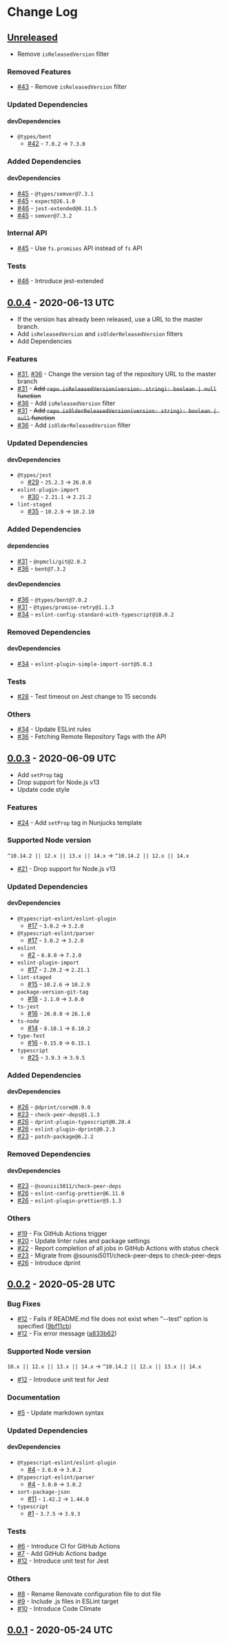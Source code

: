 # Change Log

## [Unreleased]

* Remove `isReleasedVersion` filter

### Removed Features

* [#43] - Remove `isReleasedVersion` filter

### Updated Dependencies

#### devDependencies

* `@types/bent`
    * [#42] - `7.0.2` -> `7.3.0`

### Added Dependencies

#### devDependencies

* [#45] - `@types/semver@7.3.1`
* [#45] - `expect@26.1.0`
* [#46] - `jest-extended@0.11.5`
* [#45] - `semver@7.3.2`

### Internal API

* [#45] - Use `fs.promises` API instead of `fs` API

### Tests

* [#46] - Introduce jest-extended

[Unreleased]: https://github.com/sounisi5011/readme-generator/compare/v0.0.4...master
[#43]: https://github.com/sounisi5011/readme-generator/pull/43
[#45]: https://github.com/sounisi5011/readme-generator/pull/45
[#42]: https://github.com/sounisi5011/readme-generator/pull/42
[#46]: https://github.com/sounisi5011/readme-generator/pull/46

## [0.0.4] - 2020-06-13 UTC

* If the version has already been released, use a URL to the master branch.
* Add `isReleasedVersion` and `isOlderReleasedVersion` filters
* Add Dependencies

### Features

* [#31], [#36] - Change the version tag of the repository URL to the master branch
* [#31] - <del>Add `repo.isReleasedVersion(version: string): boolean | null` function</del>
* [#36] - Add `isReleasedVersion` filter
* [#31] - <del>Add `repo.isOlderReleasedVersion(version: string): boolean | null` function</del>
* [#36] - Add `isOlderReleasedVersion` filter

### Updated Dependencies

#### devDependencies

* `@types/jest`
    * [#29] - `25.2.3` -> `26.0.0`
* `eslint-plugin-import`
    * [#30] - `2.21.1` -> `2.21.2`
* `lint-staged`
    * [#35] - `10.2.9` -> `10.2.10`

### Added Dependencies

#### dependencies

* [#31] - `@npmcli/git@2.0.2`
* [#36] - `bent@7.3.2`

#### devDependencies

* [#36] - `@types/bent@7.0.2`
* [#31] - `@types/promise-retry@1.1.3`
* [#34] - `eslint-config-standard-with-typescript@18.0.2`

### Removed Dependencies

#### devDependencies

* [#34] - `eslint-plugin-simple-import-sort@5.0.3`

### Tests

* [#28] - Test timeout on Jest change to 15 seconds

### Others

* [#34] - Update ESLint rules
* [#36] - Fetching Remote Repository Tags with the API

[0.0.4]: https://github.com/sounisi5011/readme-generator/compare/v0.0.3...v0.0.4
[#28]: https://github.com/sounisi5011/readme-generator/pull/28
[#31]: https://github.com/sounisi5011/readme-generator/pull/31
[#34]: https://github.com/sounisi5011/readme-generator/pull/34
[#36]: https://github.com/sounisi5011/readme-generator/pull/36
[#35]: https://github.com/sounisi5011/readme-generator/pull/35
[#29]: https://github.com/sounisi5011/readme-generator/pull/29
[#30]: https://github.com/sounisi5011/readme-generator/pull/30

## [0.0.3] - 2020-06-09 UTC

* Add `setProp` tag
* Drop support for Node.js v13
* Update code style

### Features

* [#24] - Add `setProp` tag in Nunjucks template

### Supported Node version

`^10.14.2 || 12.x || 13.x || 14.x` -> `^10.14.2 || 12.x || 14.x`

* [#21] - Drop support for Node.js v13

### Updated Dependencies

#### devDependencies

* `@typescript-eslint/eslint-plugin`
    * [#17] - `3.0.2` -> `3.2.0`
* `@typescript-eslint/parser`
    * [#17] - `3.0.2` -> `3.2.0`
* `eslint`
    * [#2] - `6.8.0` -> `7.2.0`
* `eslint-plugin-import`
    * [#17] - `2.20.2` -> `2.21.1`
* `lint-staged`
    * [#15] - `10.2.6` -> `10.2.9`
* `package-version-git-tag`
    * [#18] - `2.1.0` -> `3.0.0`
* `ts-jest`
    * [#16] - `26.0.0` -> `26.1.0`
* `ts-node`
    * [#14] - `8.10.1` -> `8.10.2`
* `type-fest`
    * [#16] - `0.15.0` -> `0.15.1`
* `typescript`
    * [#25] - `3.9.3` -> `3.9.5`

### Added Dependencies

#### devDependencies

* [#26] - `@dprint/core@0.9.0`
* [#23] - `check-peer-deps@1.1.3`
* [#26] - `dprint-plugin-typescript@0.20.4`
* [#26] - `eslint-plugin-dprint@0.2.3`
* [#23] - `patch-package@6.2.2`

### Removed Dependencies

#### devDependencies

* [#23] - `@sounisi5011/check-peer-deps`
* [#26] - `eslint-config-prettier@6.11.0`
* [#26] - `eslint-plugin-prettier@3.1.3`

### Others

* [#19] - Fix GitHub Actions trigger
* [#20] - Update linter rules and package settings
* [#22] - Report completion of all jobs in GitHub Actions with status check
* [#23] - Migrate from @sounisi5011/check-peer-deps to check-peer-deps
* [#26] - Introduce dprint

[0.0.3]: https://github.com/sounisi5011/readme-generator/compare/v0.0.2...v0.0.3
[#19]: https://github.com/sounisi5011/readme-generator/pull/19
[#21]: https://github.com/sounisi5011/readme-generator/pull/21
[#20]: https://github.com/sounisi5011/readme-generator/pull/20
[#22]: https://github.com/sounisi5011/readme-generator/pull/22
[#23]: https://github.com/sounisi5011/readme-generator/pull/23
[#24]: https://github.com/sounisi5011/readme-generator/pull/24
[#26]: https://github.com/sounisi5011/readme-generator/pull/26
[#17]: https://github.com/sounisi5011/readme-generator/pull/17
[#2]:  https://github.com/sounisi5011/readme-generator/pull/2
[#25]: https://github.com/sounisi5011/readme-generator/pull/25
[#15]: https://github.com/sounisi5011/readme-generator/pull/15
[#14]: https://github.com/sounisi5011/readme-generator/pull/14
[#16]: https://github.com/sounisi5011/readme-generator/pull/16
[#18]: https://github.com/sounisi5011/readme-generator/pull/18

## [0.0.2] - 2020-05-28 UTC

### Bug Fixes

* [#12] - Fails if README.md file does not exist when "--test" option is specified ([9bf11cb])
* [#12] - Fix error message ([a833b62])

### Supported Node version

`10.x || 12.x || 13.x || 14.x` -> `^10.14.2 || 12.x || 13.x || 14.x`

* [#12] - Introduce unit test for Jest

### Documentation

* [#5] - Update markdown syntax

### Updated Dependencies

#### devDependencies

* `@typescript-eslint/eslint-plugin`
    * [#4] - `3.0.0` -> `3.0.2`
* `@typescript-eslint/parser`
    * [#4] - `3.0.0` -> `3.0.2`
* `sort-package-json`
    * [#11] - `1.42.2` -> `1.44.0`
* `typescript`
    * [#1] - `3.7.5` -> `3.9.3`

### Tests

* [#6] - Introduce CI for GitHub Actions
* [#7] - Add GitHub Actions badge
* [#12] - Introduce unit test for Jest

### Others

* [#8] - Rename Renovate configuration file to dot file
* [#9] - Include .js files in ESLint target
* [#10] - Introduce Code Climate

[0.0.2]: https://github.com/sounisi5011/readme-generator/compare/v0.0.1...v0.0.2
[#5]: https://github.com/sounisi5011/readme-generator/pull/5
[#6]: https://github.com/sounisi5011/readme-generator/pull/6
[#7]: https://github.com/sounisi5011/readme-generator/pull/7
[#8]: https://github.com/sounisi5011/readme-generator/pull/8
[#9]: https://github.com/sounisi5011/readme-generator/pull/9
[#10]: https://github.com/sounisi5011/readme-generator/pull/10
[#4]:  https://github.com/sounisi5011/readme-generator/pull/4
[#1]:  https://github.com/sounisi5011/readme-generator/pull/1
[#11]: https://github.com/sounisi5011/readme-generator/pull/11
[#12]: https://github.com/sounisi5011/readme-generator/pull/12
[9bf11cb]: https://github.com/sounisi5011/readme-generator/pull/12/commits/9bf11cbd5b414b2cd95f82db53a929464ae1a8e6
[a833b62]: https://github.com/sounisi5011/readme-generator/pull/12/commits/a833b62b1f323b876dbb79c59b082dc2c90e57ee

## [0.0.1] - 2020-05-24 UTC

[0.0.1]: https://github.com/sounisi5011/readme-generator/tree/v0.0.1
